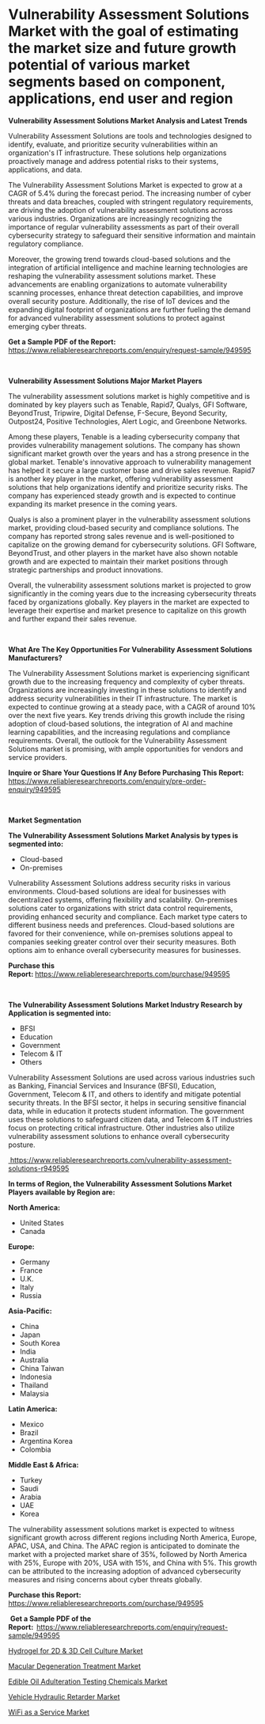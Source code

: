 <p><h1>Vulnerability Assessment Solutions Market with the goal of estimating the market size and future growth potential of various market segments based on component, applications, end user and region</h1></p><p><strong>Vulnerability Assessment Solutions Market Analysis and Latest Trends</strong></p>
<p><p>Vulnerability Assessment Solutions are tools and technologies designed to identify, evaluate, and prioritize security vulnerabilities within an organization's IT infrastructure. These solutions help organizations proactively manage and address potential risks to their systems, applications, and data. </p><p>The Vulnerability Assessment Solutions Market is expected to grow at a CAGR of 5.4% during the forecast period. The increasing number of cyber threats and data breaches, coupled with stringent regulatory requirements, are driving the adoption of vulnerability assessment solutions across various industries. Organizations are increasingly recognizing the importance of regular vulnerability assessments as part of their overall cybersecurity strategy to safeguard their sensitive information and maintain regulatory compliance.</p><p>Moreover, the growing trend towards cloud-based solutions and the integration of artificial intelligence and machine learning technologies are reshaping the vulnerability assessment solutions market. These advancements are enabling organizations to automate vulnerability scanning processes, enhance threat detection capabilities, and improve overall security posture. Additionally, the rise of IoT devices and the expanding digital footprint of organizations are further fueling the demand for advanced vulnerability assessment solutions to protect against emerging cyber threats.</p></p>
<p><strong>Get a Sample PDF of the Report:&nbsp;</strong> <a href="https://www.reliableresearchreports.com/enquiry/request-sample/949595">https://www.reliableresearchreports.com/enquiry/request-sample/949595</a></p>
<p>&nbsp;</p>
<p><strong>Vulnerability Assessment Solutions Major Market Players</strong></p>
<p><p>The vulnerability assessment solutions market is highly competitive and is dominated by key players such as Tenable, Rapid7, Qualys, GFI Software, BeyondTrust, Tripwire, Digital Defense, F-Secure, Beyond Security, Outpost24, Positive Technologies, Alert Logic, and Greenbone Networks.</p><p>Among these players, Tenable is a leading cybersecurity company that provides vulnerability management solutions. The company has shown significant market growth over the years and has a strong presence in the global market. Tenable's innovative approach to vulnerability management has helped it secure a large customer base and drive sales revenue. Rapid7 is another key player in the market, offering vulnerability assessment solutions that help organizations identify and prioritize security risks. The company has experienced steady growth and is expected to continue expanding its market presence in the coming years.</p><p>Qualys is also a prominent player in the vulnerability assessment solutions market, providing cloud-based security and compliance solutions. The company has reported strong sales revenue and is well-positioned to capitalize on the growing demand for cybersecurity solutions. GFI Software, BeyondTrust, and other players in the market have also shown notable growth and are expected to maintain their market positions through strategic partnerships and product innovations.</p><p>Overall, the vulnerability assessment solutions market is projected to grow significantly in the coming years due to the increasing cybersecurity threats faced by organizations globally. Key players in the market are expected to leverage their expertise and market presence to capitalize on this growth and further expand their sales revenue.</p></p>
<p>&nbsp;</p>
<p><strong>What Are The Key Opportunities For Vulnerability Assessment Solutions Manufacturers?</strong></p>
<p><p>The Vulnerability Assessment Solutions market is experiencing significant growth due to the increasing frequency and complexity of cyber threats. Organizations are increasingly investing in these solutions to identify and address security vulnerabilities in their IT infrastructure. The market is expected to continue growing at a steady pace, with a CAGR of around 10% over the next five years. Key trends driving this growth include the rising adoption of cloud-based solutions, the integration of AI and machine learning capabilities, and the increasing regulations and compliance requirements. Overall, the outlook for the Vulnerability Assessment Solutions market is promising, with ample opportunities for vendors and service providers.</p></p>
<p><strong>Inquire or Share Your Questions If Any Before Purchasing This Report:</strong> <a href="https://www.reliableresearchreports.com/enquiry/pre-order-enquiry/949595">https://www.reliableresearchreports.com/enquiry/pre-order-enquiry/949595</a></p>
<p>&nbsp;</p>
<p><strong>Market Segmentation</strong></p>
<p><strong>The Vulnerability Assessment Solutions Market Analysis by types is segmented into:</strong></p>
<p><ul><li>Cloud-based</li><li>On-premises</li></ul></p>
<p><p>Vulnerability Assessment Solutions address security risks in various environments. Cloud-based solutions are ideal for businesses with decentralized systems, offering flexibility and scalability. On-premises solutions cater to organizations with strict data control requirements, providing enhanced security and compliance. Each market type caters to different business needs and preferences. Cloud-based solutions are favored for their convenience, while on-premises solutions appeal to companies seeking greater control over their security measures. Both options aim to enhance overall cybersecurity measures for businesses.</p></p>
<p><strong>Purchase this Report:&nbsp;</strong><a href="https://www.reliableresearchreports.com/purchase/949595">https://www.reliableresearchreports.com/purchase/949595</a></p>
<p>&nbsp;</p>
<p><strong>The Vulnerability Assessment Solutions Market Industry Research by Application is segmented into:</strong></p>
<p><ul><li>BFSI</li><li>Education</li><li>Government</li><li>Telecom & IT</li><li>Others</li></ul></p>
<p><p>Vulnerability Assessment Solutions are used across various industries such as Banking, Financial Services and Insurance (BFSI), Education, Government, Telecom & IT, and others to identify and mitigate potential security threats. In the BFSI sector, it helps in securing sensitive financial data, while in education it protects student information. The government uses these solutions to safeguard citizen data, and Telecom & IT industries focus on protecting critical infrastructure. Other industries also utilize vulnerability assessment solutions to enhance overall cybersecurity posture.</p></p>
<p><a href="https://www.reliableresearchreports.com/vulnerability-assessment-solutions-r949595">&nbsp;https://www.reliableresearchreports.com/vulnerability-assessment-solutions-r949595</a></p>
<p><strong>In terms of Region, the Vulnerability Assessment Solutions Market Players available by Region are:</strong></p>
<p>
    <p> <strong> North America: </strong>
        <ul>
            <li>United States</li>
            <li>Canada</li>
        </ul>
        </p> 
    <p> <strong> Europe: </strong>
        <ul>
            <li>Germany</li>
            <li>France</li>
            <li>U.K.</li>
            <li>Italy</li>
            <li>Russia</li>
        </ul>
        </p> 
    <p> <strong> Asia-Pacific: </strong>
        <ul>
            <li>China</li>
            <li>Japan</li>
            <li>South Korea</li>
            <li>India</li>
            <li>Australia</li>
            <li>China Taiwan</li>
            <li>Indonesia</li>
            <li>Thailand</li>
            <li>Malaysia</li>
        </ul>
        </p> 
    <p> <strong> Latin America: </strong>
        <ul>
            <li>Mexico</li>
            <li>Brazil</li>
            <li>Argentina Korea</li>
            <li>Colombia</li>
        </ul>
        </p> 
    <p> <strong> Middle East & Africa: </strong>
        <ul>
            <li>Turkey</li>
            <li>Saudi</li>
            <li>Arabia</li>
            <li>UAE</li>
            <li>Korea</li>
        </ul>
    </p>
    </p>
<p><p>The vulnerability assessment solutions market is expected to witness significant growth across different regions including North America, Europe, APAC, USA, and China. The APAC region is anticipated to dominate the market with a projected market share of 35%, followed by North America with 25%, Europe with 20%, USA with 15%, and China with 5%. This growth can be attributed to the increasing adoption of advanced cybersecurity measures and rising concerns about cyber threats globally.</p></p>
<p><strong>Purchase this Report: </strong><a href="https://www.reliableresearchreports.com/purchase/949595">https://www.reliableresearchreports.com/purchase/949595</a></p>
<p>&nbsp;<strong>Get a Sample PDF of the Report:&nbsp;&nbsp;</strong><a href="https://www.reliableresearchreports.com/enquiry/request-sample/949595">https://www.reliableresearchreports.com/enquiry/request-sample/949595</a></p>
<p><strong></strong></p>
<p><p><a href="https://www.linkedin.com/pulse/hydrogel-2d-3d-cell-culture-market-forecasts-trends-impact-analysis-7wmif?trackingId=9U4X5eTJQ1WYILtb%2BQqCRg%3D%3D">Hydrogel for 2D & 3D Cell Culture Market</a></p><p><a href="https://github.com/alexcrou8/Market-Research-Report-List-1/blob/main/macular-degeneration-treatment-market.md">Macular Degeneration Treatment Market</a></p><p><a href="https://www.linkedin.com/pulse/comprehensive-analysis-global-edible-oil-adulteration-testing-6omsf?trackingId=J2nbP8swS2iAOLooK1K2NA%3D%3D">Edible Oil Adulteration Testing Chemicals Market</a></p><p><a href="https://www.linkedin.com/pulse/future-trends-global-vehicle-hydraulic-retarder-market-insights-md7bf?trackingId=9iAvh7MwQ1%2B72wsXSY8S%2Fw%3D%3D">Vehicle Hydraulic Retarder Market</a></p><p><a href="https://github.com/Krdamani25/Market-Research-Report-List-1/blob/main/wifi-as-a-service-market.md">WiFi as a Service Market</a></p></p>
